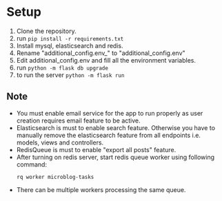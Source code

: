 # Setup

1. Clone the repository.
2. run ```pip install -r requirements.txt```
3. Install mysql, elasticsearch and redis.
4. Rename "additional_config.env_" to "additional_config.env"
5. Edit additional_config.env and fill all the environment variables.
6. run ```python -m flask db upgrade```
7. to run the server ```python -m flask run```

## Note
- You must enable email service for the app to run properly as user creation requires email feature to be active.  
- Elasticsearch is must to enable search feature. Otherwise you have to manually remove the elasticsearch feature from all endpoints i.e. models, views and controllers.  
- RedisQueue is must to enable "export all posts" feature.  
- After turning on redis server, start redis queue worker using following command:
    ```
    rq worker microblog-tasks 
    ```
- There can be multiple workers processing the same queue.